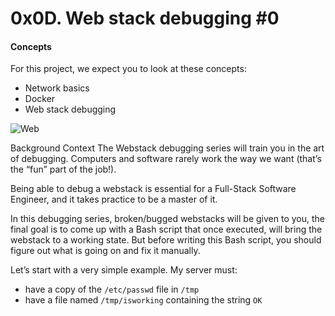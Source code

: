 # 0x0D. Web stack debugging #0

#### Concepts
For this project, we expect you to look at these concepts:

* Network basics
* Docker
* Web stack debugging

![Web](https://s3.amazonaws.com/intranet-projects-files/holbertonschool-sysadmin_devops/265/uWLzjc8.jpg)

Background Context
The Webstack debugging series will train you in the art of debugging. Computers and software rarely work the way we want (that’s the “fun” part of the job!).

Being able to debug a webstack is essential for a Full-Stack Software Engineer, and it takes practice to be a master of it.

In this debugging series, broken/bugged webstacks will be given to you, the final goal is to come up with a Bash script that once executed, will bring the webstack to a working state. But before writing this Bash script, you should figure out what is going on and fix it manually.

Let’s start with a very simple example. My server must:

* have a copy of the `/etc/passwd` file in `/tmp`
* have a file named `/tmp/isworking` containing the string `OK`
